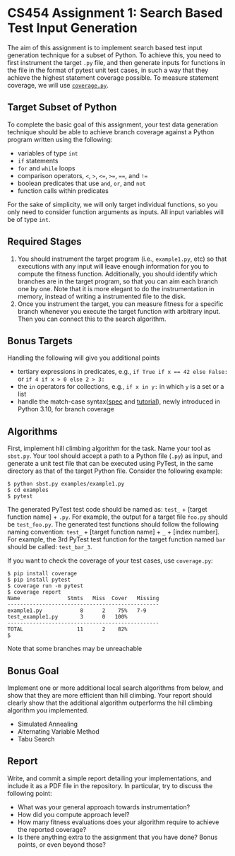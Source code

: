 # CS454 Assignment 1: Search Based Test Input Generation

The aim of this assignment is to implement search based test input generation technique for a subset of Python. To achieve this, you need to first instrument the target `.py` file, and then generate inputs for functions in the file in the format of pytest unit test cases, in such a way that they achieve the highest statement coverage possible. To measure statement coverage, we will use [`coverage.py`](https://coverage.readthedocs.io/en/7.3.1/). 

## Target Subset of Python

To complete the basic goal of this assignment, your test data generation technique should be able to achieve branch coverage against a Python program written using the following:

- variables of type `int`
- `if` statements
- `for` and `while` loops
- comparison operators, `<`, `>`, `<=`, `>=`, `==`, and `!=`
- boolean predicates that use `and`, `or`, and `not`
- function calls within predicates

For the sake of simplicity, we will only target individual functions, so you only need to consider function arguments as inputs. All input variables will be of type `int`.

## Required Stages

1. You should instrument the target program (i.e., `example1.py`, etc) so that executions with any input will leave enough information for you to compute the fitness function. Additionally, you should identify which branches are in the target program, so that you can aim each branch one by one. Note that it is more elegant to do the instrumentation in memory, instead of writing a instrumented file to the disk.
2. Once you instrument the target, you can measure fitness for a specific branch whenever you execute the target function with arbitrary input. Then you can connect this to the search algorithm.

## Bonus Targets

Handling the following will give you additional points

- tertiary expressions in predicates, e.g., `if True if x == 42 else False:` or `if 4 if x > 0 else 2 > 3:`
- the `in` operators for collections, e.g., `if x in y:` in which `y` is a set or a list
- handle the match-case syntax([spec](https://peps.python.org/pep-0634/) and [tutorial](https://peps.python.org/pep-0636/)), newly introduced in Python 3.10, for branch coverage

## Algorithms

First, implement hill climbing algorithm for the task. Name your tool as `sbst.py`. Your tool should accept a path to a Python file (`.py`) as input, and generate a unit test file that can be executed using PyTest, in the same directory as that of the target Python file. Consider the following example:

```
$ python sbst.py examples/example1.py
$ cd examples
$ pytest
```

The generated PyTest test code should be named as: `test_` + [target function name] + `.py`. For example, the output for a target file `foo.py` should be `test_foo.py`. The generated test functions should follow the following naming convention: `test_` + [target function name] + `_` + [index number]. For example, the 3rd PyTest test function for the target function named `bar` should be called: `test_bar_3`. 

If you want to check the coverage of your test cases, use `coverage.py`:

```
$ pip install coverage
$ pip install pytest
$ coverage run -m pytest
$ coverage report
Name               Stmts   Miss  Cover   Missing
------------------------------------------------
example1.py            8      2    75%   7-9
test_example1.py       3      0   100%
------------------------------------------------
TOTAL                 11      2    82%
$
```

Note that some branches may be unreachable

## Bonus Goal

Implement one or more additional local search algorithms from below, and show that they are more efficient than hill climbing. Your report should clearly show that the additional algorithm outperforms the hill climbing algorithm you implemented.

- Simulated Annealing
- Alternating Variable Method
- Tabu Search

## Report

Write, and commit a simple report detailing your implementations, and include it as a PDF file in the repository. In particular, try to discuss the following point:

- What was your general approach towards instrumentation?
- How did you compute approach level?
- How many fitness evaluations does your algorithm require to achieve the reported coverage?
- Is there anything extra to the assignment that you have done? Bonus points, or even beyond those?